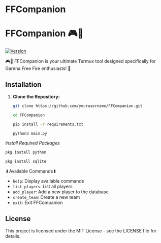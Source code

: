 # FFCompanion

# FFCompanion 🎮💬

[![Version](https://img.shields.io/badge/version-1.0-blue.svg)](https://github.com/yourusername/FFCompanion)

🎮📱 FFCompanion is your ultimate Termux tool designed specifically for Garena Free Fire enthusiasts! 🚀

## Installation

1. **Clone the Repository:**
   ```bash
   git clone https://github.com/yourusername/FFCompanion.git
   ```
   ```bash
   cd FFCompanion
   ```
   ```bash
   pip install -r requirements.txt
   ```
   ```bash
   python3 main.py
   ```

_Install Required Packages_

   ```bash
   pkg install python
   ```
   ```bash
   pkg install sqlite
   ```
⬇Available Commands⬇

- `help`: Display available commands
- `list_players`: List all players
- `add_player`: Add a new player to the database
- `create_team`: Create a new team
- `exit`: Exit FFCompanion

## License
This project is licensed under the MIT License - see the LICENSE file for details.

